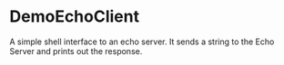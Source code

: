 ﻿# DemoEchoClient

A simple shell interface to an echo server. It sends a string to the Echo Server and prints out the response.




